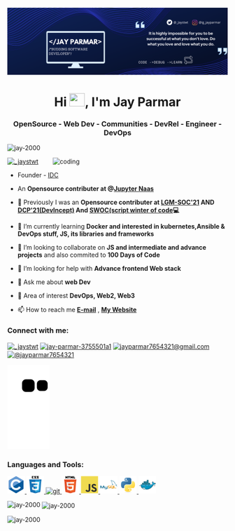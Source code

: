 ![MasterPiece Banner](https://github.com/jay-2000/jay-2000/blob/main/linkedinBanner.png)
<h1 align="center">Hi <img width="35px" height="30px" src="https://github.com/TheDudeThatCode/TheDudeThatCode/blob/master/Assets/Hi.gif">, I'm Jay Parmar</h1>
<h3 align="center">OpenSource - Web Dev - Communities - DevRel - Engineer - DevOps</h3>

<p align="left"> <img src="https://komarev.com/ghpvc/?username=jay-2000&label=Profile%20views&color=0e75b6&style=flat" alt="jay-2000" /> </p>
<img align="right" alt="coding" width="400" src="https://raw.githubusercontent.com/abhisheknaiidu/abhisheknaiidu/master/code.gif">

<p align="left"> <a href="https://twitter.com/_jaystwt" target="blank"><img src="https://img.shields.io/twitter/follow/_jaystwt?logo=twitter&style=for-the-badge" alt="_jaystwt" /></a> </p>


- Founder - [IDC](https://linktr.ee/ingenious_devs)

-  An **Opensource contributer at @[Jupyter Naas](https://github.com/jupyter-naas)**
  
- 🔭 Previously I was an **Opensource contributer at [LGM-SOC'21](https://www.linkedin.com/posts/jay-parmar-3755501a1_letsgrowmore-summer-of-code-activity-6832358316698566656-iTnI) AND [DCP'21(DevIncept)](https://www.linkedin.com/posts/jay-parmar-3755501a1_hello-folks-im-glad-to-share-that-ive-activity-6836637126256300032-0XS_) And [SWOC(script winter of code](#)💻**

- 🌱 I’m currently learning **Docker and interested in kubernetes,Ansible & DevOps stuff, JS, its libraries and frameworks**

- 👯 I’m looking to collaborate on **JS and intermediate and advance projects** and also commited to **100 Days of Code**

- 🤝 I’m looking for help with **Advance frontend Web stack**

- 💬 Ask me about **web Dev**

- 💬 Area of interest **DevOps, Web2, Web3**

- 📫 How to reach me **[E-mail](mailto:jayparmar7654321@gmail.com)**  ,  **[My Website](https://jayparmar.netlify.app/)**

<h3 align="left">Connect with me:</h3>
<p align="left">
<a href="https://twitter.com/_jaystwt" target="blank"><img align="center" src="https://raw.githubusercontent.com/rahuldkjain/github-profile-readme-generator/master/src/images/icons/Social/twitter.svg" alt="_jaystwt" height="30" width="40" /></a>
<a href="https://www.linkedin.com/in/jay-r-parmar/" target="blank"><img align="center" src="https://raw.githubusercontent.com/rahuldkjain/github-profile-readme-generator/master/src/images/icons/Social/linked-in-alt.svg" alt="jay-parmar-3755501a1" height="30" width="40" /></a>
<a href="mailto:jayparmar7654321@gmail.com" target="blank"><img align="center" src="https://ssl.gstatic.com/ui/v1/icons/mail/rfr/gmail.ico" alt="jayparmar7654321@gmail.com" height="30" width="40" /></a>
<a href="https://medium.com/@jayparmar7654321" target="blank"><img align="center" src="https://raw.githubusercontent.com/rahuldkjain/github-profile-readme-generator/master/src/images/icons/Social/medium.svg" alt="@jayparmar7654321" height="30" width="40" /></a>
</p>

 ![Snake animation](https://github.com/rafaballerini/rafaballerini/blob/output/github-contribution-grid-snake.svg)
 

<h3 align="left">Languages and Tools:</h3>
<p align="left"> <a href="https://www.cprogramming.com/" target="_blank"> <img src="https://raw.githubusercontent.com/devicons/devicon/master/icons/c/c-original.svg" alt="c" width="40" height="40"/> </a> <a href="https://www.w3schools.com/css/" target="_blank"> <img src="https://raw.githubusercontent.com/devicons/devicon/master/icons/css3/css3-original-wordmark.svg" alt="css3" width="40" height="40"/> </a> <a href="https://git-scm.com/" target="_blank"> <img src="https://www.vectorlogo.zone/logos/git-scm/git-scm-icon.svg" alt="git" width="40" height="40"/> </a> <a href="https://www.w3.org/html/" target="_blank"> <img src="https://raw.githubusercontent.com/devicons/devicon/master/icons/html5/html5-original-wordmark.svg" alt="html5" width="40" height="40"/> </a> <a href="https://developer.mozilla.org/en-US/docs/Web/JavaScript" target="_blank"> <img src="https://raw.githubusercontent.com/devicons/devicon/master/icons/javascript/javascript-original.svg" alt="javascript" width="40" height="40"/> </a> <a href="https://www.mysql.com/" target="_blank"> <img src="https://raw.githubusercontent.com/devicons/devicon/master/icons/mysql/mysql-original-wordmark.svg" alt="mysql" width="40" height="40"/> </a> <a href="https://www.python.org" target="_blank"> <img src="https://raw.githubusercontent.com/devicons/devicon/master/icons/python/python-original.svg" alt="python" width="40" height="40"/> </a> <a href="https://www.docker.com/" target="_blank"> <img src="https://raw.githubusercontent.com/devicons/devicon/master/icons/docker/docker-original.svg" alt="Docker" width="40" height="40"/> </a> </p>

<p><img align="left" src="https://github-readme-stats.vercel.app/api/top-langs?username=jay-2000&show_icons=true&locale=en&layout=compact" alt="jay-2000" /></p>

<p>&nbsp;<img align="center" src="https://github-readme-stats.vercel.app/api?username=jay-2000&show_icons=true&locale=en" alt="jay-2000" /></p>

<p><img align="center" src="https://github-readme-streak-stats.herokuapp.com/?user=jay-2000&" alt="jay-2000" /></p>

